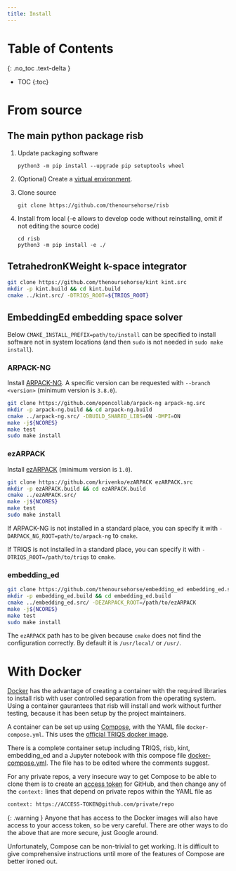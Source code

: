 ```yaml
---
title: Install
---
```


# Table of Contents
{: .no_toc .text-delta }

- TOC
{:toc}

# From source

## The main python package risb

1. Update packaging software
    ```
    python3 -m pip install --upgrade pip setuptools wheel
    ```

1. (Optional) Create a 
[virtual environment](https://packaging.python.org/en/latest/tutorials/installing-packages/#creating-virtual-environments).

1. Clone source
    ```
    git clone https://github.com/thenoursehorse/risb
    ```

1. Install from local (-e allows to develop code without reinstalling, omit if
not editing the source code)
    ```
    cd risb
    python3 -m pip install -e ./
    ```

## TetrahedronKWeight k-space integrator

```bash
git clone https://github.com/thenoursehorse/kint kint.src
mkdir -p kint.build && cd kint.build
cmake ../kint.src/ -DTRIQS_ROOT=${TRIQS_ROOT}
```

## EmbeddingEd embedding space solver

Below `CMAKE_INSTALL_PREFIX=path/to/install` can be specified to install 
software not in system locations (and then `sudo` is not needed in 
`sudo make install`).

### ARPACK-NG

Install [ARPACK-NG](https://github.com/opencollab/arpack-ng). A specific 
version can be requested with `--branch <version>` (minimum
version is `3.8.0`).

```bash
git clone https://github.com/opencollab/arpack-ng arpack-ng.src
mkdir -p arpack-ng.build && cd arpack-ng.build 
cmake ../arpack-ng.src/ -DBUILD_SHARED_LIBS=ON -DMPI=ON
make -j${NCORES}
make test
sudo make install
```

### ezARPACK

Install [ezARPACK](https://github.com/krivenko/ezARPACK) (minimum version 
is `1.0`).

```bash
git clone https://github.com/krivenko/ezARPACK ezARPACK.src
mkdir -p ezARPACK.build && cd ezARPACK.build 
cmake ../ezARPACK.src/
make -j${NCORES}
make test
sudo make install
```

If ARPACK-NG is not installed in a standard place, you can specify it with 
`-DARPACK_NG_ROOT=path/to/arpack-ng` to `cmake`.

If TRIQS is not installed in a standard place, you can specify it with 
`-DTRIQS_ROOT=/path/to/triqs` to `cmake`.

### embedding_ed

```bash
git clone https://github.com/thenoursehorse/embedding_ed embedding_ed.src
mkdir -p embedding_ed.build && cd embedding_ed.build 
cmake ../embedding_ed.src/ -DEZARPACK_ROOT=/path/to/ezARPACK
make -j${NCORES}
make test
sudo make install
```

The `ezARPACK` path has to be given because `cmake` does not find 
the configuration correctly. By default it is `/usr/local/` or `/usr/`.

# With Docker

[Docker](https://www.docker.com/) has the advantage of creating a container 
with the required libraries to install risb with user controlled separation 
from the operating system. Using a container gaurantees that risb will install 
and work without further testing, because it has been setup by the project 
maintainers.

A container can be set up using [Compose](https://docs.docker.com/compose/), 
with the YAML file `docker-compose.yml`. This uses the 
[official TRIQS docker image](https://hub.docker.com/r/flatironinstitute/triqs).

There is a complete container setup including TRIQS, risb, kint, embedding_ed 
and a Jupyter notebook with this compose file
[docker-compose.yml](https://github.com/thenoursehorse/docker/blob/main/risb_all/docker-compose.yml).
The file has to be edited where the comments suggest.

For any private repos, a very insecure way to get Compose to be able to clone 
them is to create an 
[access token](https://docs.github.com/en/authentication/keeping-your-account-and-data-secure/creating-a-personal-access-token) 
for GitHub, and then change any of the `context:` lines that depend on private 
repos within the YAML file as

```bash
context: https://ACCESS-TOKEN@github.com/private/repo
```

{: .warning }
Anyone that has access to the Docker images will also have access to your 
access token, so be very careful. There are other ways to do the above that 
are more secure, just Google around.

Unfortunately, Compose can be non-trivial to get working. It is difficult to 
give comprehensive instructions until more of the features of Compose 
are better ironed out.